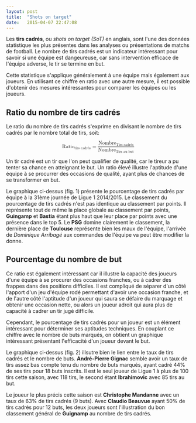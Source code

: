```yaml
---
layout: post
title:  "Shots on target"
date:   2015-04-07 22:47:08
---
```


<style>

    .bar {
      fill: steelblue;
    }

    .bar:hover {
      fill: brown;
    }

    .axis {
      font: 10px sans-serif;
    }

    .axis path,
    .axis line {
      fill: none;
      stroke: #666;
      shape-rendering: crispEdges;
    }

    .grid {
      stroke: #AAA;
      stroke-dasharray: 2,2;
      shape-rendering: crispEdges;
    }

</style>

<script type="text/javascript"
  src="http://cdn.mathjax.org/mathjax/latest/MathJax.js?config=TeX-AMS-MML_HTMLorMML">
</script>

<script type="text/javascript" src="/js/posts/2015-04-07-shots-on-target.js"></script>

<script type="text/javascript">
    MathJax.Hub.Config({
      "HTML-CSS": {
        preferredFont: "STIX"
      }
    });
</script>

Les **tirs cadrés**, ou *shots on target (SoT)* en anglais, sont l'une des données statistique les plus présentes dans les analyses ou présentations de matchs de football. Le nombre de tirs cadrés est un indicateur intéressant pour savoir si une équipe est dangeureuse, car sans intervention efficace de l'équipe adverse, le tir se termine en but.

Cette statistique s'applique généralement à une équipe mais également aux joueurs. En utilisant ce chiffre en ratio avec une autre mesure, il est possible d'obtenir des mesures intéressantes pour comparer les équipes ou les joueurs.

## Ratio du nombre de tirs cadrés

Le ratio du nombre de tirs cadrés s'exprime en divisant le nombre de tirs cadrés par le nombre total de tirs, soit:

<math display='block'>
    <mrow>
        <msub>
            <mi>Ratio</mi>
            <mn>tirs cadrés</mn>
        </msub>
        <mo>=</mo>
        <mfrac>
            <mrow>
                <msub>
                    <mi>Nombre</mi>
                    <mn>Tirs cadrés</mn>
                </msub>
            </mrow>
            <mrow>
                <msub>
                    <mi>Nombre</mi>
                    <mn>Tirs au but</mn>
                </msub>
            </mrow>
        </mfrac>
    </mrow>
</math>

Un tir cadré est un tir que l'on peut qualifier de qualité, car le tireur a pu tenter sa chance en atteignant le but. Un ratio élevé illustre l'aptitude d'une équipe à se procurrer des occasions de qualité, ayant plus de chances de se transformer en but.

<div id="sot_teams"></div>

Le graphique ci-dessus (fig. 1) présente le pourcentage de tirs cadrés par équipe à la 31ème journée de Ligue 1 2014/2015. Le classement du pourcentage de tirs cadrés n'est pas identique au classement par points. Il représente tout de même la place globale au classement par points, **Guingamp** et **Bastia** étant plus haut que leur place par points avec une présence dans le top 5. Le **PSG** domine clairement le classement, la dernière place de **Toulouse** représente bien les maux de l'équipe, l'arrivée de *Dominique Arribagé* aux commandes de l'équipe va peut être modifier la donne.

## Pourcentage du nombre de but

Ce ratio est également intéressant car il illustre la capacité des joueurs d'une équipe à se procurer des occasions franches, ou à cadrer des frappes dans des positions difficiles. Il est compliqué de séparer d'un côté l'apport d'un jeu d'équipe rodé permettant d'avoir une occasion franche, et de l'autre côté l'aptitude d'un joueur qui saura se défaire du marquage et obtenir une occasion nette, ou alors un joueur adroit qui aura plus de capacité à cadrer un tir jugé difficile.

Cependant, le pourcentage de tirs cadrés pour un joueur est un élément intéressant pour déterminer ses aptitudes techniques. En couplant ce chiffre avec le nombre de buts marqués, on obtient un graphique intéressant présentant l'efficacité d'un joueur devant le but.

<div id="sot_players"></div>

Le graphique ci-dessus (fig. 2) illsutre bien le lien entre le taux de tirs cadrés et le nombre de buts. **André-Pierre Gignac** semble avoir un taux de tirs assez bas compte tenu du nombre de buts marqués, ayant cadré 44% de ses tirs pour 18 buts inscrits. Il est le seul joueur de Ligue 1 à plus de 100 tirs cette saison, avec 118 tirs, le second étant **Ibrahimovic** avec 85 tirs au but.

Le joueur le plus précis cette saison est **Christophe Mandanne** avec un taux de 63% de tirs cadrés (9 buts). Avec **Claudio Beauvue** ayant 50% de tirs cadrés pour 12 buts, les deux joueurs sont l'illustration du bon classement général de **Guignamp** au nombre de tirs cadrés.

<script type="text/javascript">
    sotByTeams("#sot_teams");
    sotByPlayers("#sot_players");
</script>
